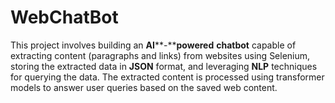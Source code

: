 # WebChatBot
This project involves building an **AI****-****powered** **chatbot** capable of extracting content (paragraphs and links) from websites using Selenium, storing the extracted data in **JSON** format, and leveraging **NLP** techniques for querying the data. The extracted content is processed using transformer models to answer user queries based on the saved web content.
